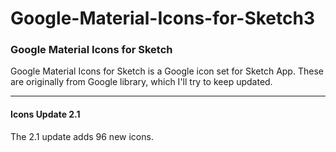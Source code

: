 # Google-Material-Icons-for-Sketch3
### Google Material Icons for Sketch

Google Material Icons for Sketch is a Google icon set for Sketch App. These are originally from Google library, which I'll try to keep updated.

---------------------------------------

#### Icons Update 2.1

The 2.1 update adds 96 new icons.

